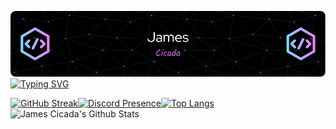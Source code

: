 ![Header](./header.png)
[![Typing SVG](https://readme-typing-svg.demolab.com?font=Papyrus&duration=3000&pause=500&color=51138A&center=true&multiline=true&random=false&width=435&height=60&lines=For+each+problem;There+are+multiple+solutions)](https://git.io/typing-svg)

[![GitHub Streak](https://streak-stats.demolab.com?user=JamesCicada&theme=tokyonight&background=90%2C0E021A%2C6B2FEB)](https://git.io/streak-stats)[![Discord Presence](https://lanyard.cnrad.dev/api/370995733509177355)](https://discord.com/users/370995733509177355)[![Top Langs](https://github-readme-stats.vercel.app/api/top-langs/?username=JamesCicada&layout=compact&theme=tokyonight)](https://github.com/anuraghazra/github-readme-stats)
<img align="top" src="https://github-readme-stats.vercel.app/api?username=JamesCicada&include_all_commits=true&count_private=true&show_icons=true&line_height=20&title_color=2B5BBD&icon_color=1124BB&text_color=A1A1A1&bg_color=0,000000,130F40" alt="James Cicada's Github Stats"/>

